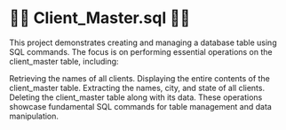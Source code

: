 # 🚀🚀 Client_Master.sql 🚀🚀
This project demonstrates creating and managing a database table using SQL commands. The focus is on performing essential operations on the client_master table, including:

Retrieving the names of all clients.
Displaying the entire contents of the client_master table.
Extracting the names, city, and state of all clients.
Deleting the client_master table along with its data.
These operations showcase fundamental SQL commands for table management and data manipulation.
